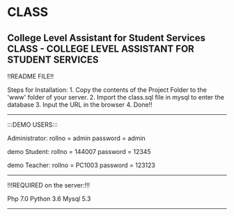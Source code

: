 # CLASS
College Level Assistant for Student Services
CLASS - COLLEGE LEVEL ASSISTANT FOR STUDENT SERVICES
-----------------------------------------------------------
!!README FILE!!

Steps for Installation:
	1. Copy the contents of the Project Folder to the 'www' folder of your server.
	2. Import the class.sql file in mysql to enter the database
	3. Input the URL in the browser
	4. Done!!
	
_________________________________________________________________________________
:::DEMO USERS:::

Administrator:
rollno = admin
password = admin

demo Student:
rollno = 144007
password = 12345

demo Teacher:
rollno = PC1003
password = 123123
_________________________________________________________________________________

!!!REQUIRED on the server:!!!

Php 7.0
Python 3.6
Mysql 5.3
_________________________________________________________________________________
